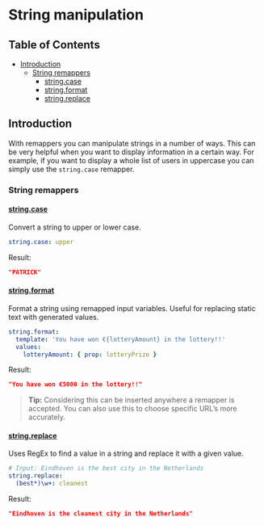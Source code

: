# String manipulation

## Table of Contents

- [Introduction](#introduction)
  - [String remappers](#string-remappers)
    - [string.case](#stringcase)
    - [string.format](#stringformat)
    - [string.replace](#stringreplace)

## Introduction

With remappers you can manipulate strings in a number of ways. This can be very helpful when you
want to display information in a certain way. For example, if you want to display a whole list of
users in uppercase you can simply use the `string.case` remapper.

### String remappers

#### [string.case](/docs/reference/remapper#string.case)

Convert a string to upper or lower case.

```yaml
string.case: upper
```

Result:

```json
"PATRICK"
```

#### [string.format](/docs/reference/remapper#string.format)

Format a string using remapped input variables. Useful for replacing static text with generated
values.

```yaml
string.format:
  template: 'You have won €{lotteryAmount} in the lottery!!'
  values:
    lotteryAmount: { prop: lotteryPrize }
```

Result:

```json
"You have won €5000 in the lottery!!"
```

> **Tip:** Considering this can be inserted anywhere a remapper is accepted. You can also use this
> to choose specific URL’s more accurately.

#### [string.replace](/docs/reference/remapper#string.replace)

Uses RegEx to find a value in a string and replace it with a given value.

```yaml
# Input: Eindhoven is the best city in the Netherlands
string.replace:
  (best*)\w+: cleanest
```

Result:

```json
"Eindhoven is the cleanest city in the Netherlands"
```
